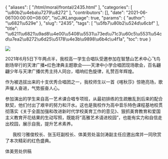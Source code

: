 {
    "aliases": [
        "/html/moral/frontal/2435.html"
    ],
    "categories": [
        "\u80b2\u4eba\u7279\u8272"
    ],
    "contributors": [],
    "date": "2021-06-06T00:00:00+08:00",
    "isCJKLanguage": true,
    "params": {
        "author": "\u6821\u529e"
    },
    "slug": "2435",
    "tags": [
        "\u5fb7\u80b2\u524d\u6cbf"
    ],
    "title": "\u6211\u6821\u9ad8\u4e00\u5408\u5531\u73ed\u71c3\u60c5\u5531\u54cd\u7ea2\u8272\u6d25\u5178\u4e3b\u9898\u6b4c\u4f1a",
    "toc": true
}

![](https://cdn.tfls.online/mirror/full/99e3b7dd7c6c4242b1dac4dd3618f9f2cbeaf317.jpg)




  





2021年6月5日下午两点半，我校高一学生合唱队受邀参加在智慧山艺术中心飞鸟剧场举行的天津广播•红色津典主题歌会——天津中小学合唱团现场歌会，百名翩翩少年与天津广播优秀主持人同台，唱响红色旋律，礼赞百年辉煌。




作为被选拔出来的十支优秀合唱团之一，我校师生以一首《喀秋莎》惊艳亮场，歌声催人奋进，气势振奋人心。




参加演出的学生来自高一艺术课合唱专项班，从最初排练的生疏散乱到后来的配合默契，他们付出了艰辛的努力和汗水。这也是我校作为高中音乐特色课程基地校贯彻落实《关于全面加强和改进新时代学校美育工作的意见》、狠抓美育教育和爱国主义教育开花结果的生动写照，既能将“高雅艺术请进校园”，也能有实力和自信走出校园，展示自我，提升艺术素养。




      我校刁雅俊校长、张玉旺副校长、体美劳处温剑涛副主任应邀出席并一同欣赏了本次精彩的红色盛典。




  






体美劳处供稿





  





  



